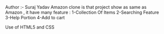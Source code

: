 Author :- Suraj Yadav
Amazon clone is that project show as same as Amazon , it have many feature :
1-Collection Of Items 
2-Searching Feature 
3-Help Portion
4-Add to cart 

Use of HTML5 and CSS 
